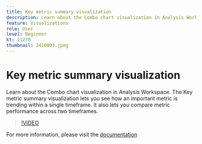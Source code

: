 ```yaml
---
title: Key metric summary visualization
description: Learn about the Combo chart visualization in Analysis Workspace. The Key metric summary visualization lets you see how an important metric is trending within a single timeframe. It also lets you compare metric performance across two timeframes. (Should be between 60 and 160 characters, but is 244 characters)
feature: Visualizations
role: User
level: Beginner
kt: 11270
thumbnail: 3410003.jpeg
---
```


# Key metric summary visualization

Learn about the Combo chart visualization in Analysis Workspace. The Key metric summary visualization lets you see how an important metric is trending within a single timeframe. It also lets you compare metric performance across two timeframes.

>[!VIDEO](https://video.tv.adobe.com/v/3410003/?quality=12&learn=on)

For more information, please visit the [documentation](https://experienceleague.adobe.com/docs/analytics/analyze/analysis-workspace/visualizations/key-metric.html?lang=en)
